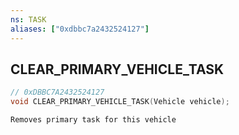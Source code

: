 ```yaml
---
ns: TASK
aliases: ["0xdbbc7a2432524127"]
---
```

## CLEAR_PRIMARY_VEHICLE_TASK

```c
// 0xDBBC7A2432524127
void CLEAR_PRIMARY_VEHICLE_TASK(Vehicle vehicle);
```

```
Removes primary task for this vehicle
```
